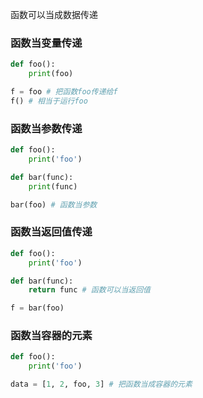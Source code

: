 函数可以当成数据传递

### 函数当变量传递
```python
def foo():
    print(foo)

f = foo # 把函数foo传递给f
f() # 相当于运行foo
```

### 函数当参数传递
```python
def foo():
    print('foo')

def bar(func):
    print(func)

bar(foo) # 函数当参数
```

### 函数当返回值传递
```python
def foo():
    print('foo')

def bar(func):
    return func # 函数可以当返回值

f = bar(foo)
```

### 函数当容器的元素
```python
def foo():
    print('foo')

data = [1, 2, foo, 3] # 把函数当成容器的元素
```

























